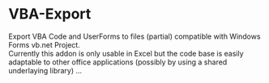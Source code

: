 # VBA-Export
Export VBA Code and UserForms to files (partial) compatible with Windows Forms vb.net Project.   
Currently this addon is only usable in Excel but the code base is easily adaptable to other office applications (possibly by using a shared underlaying library) ...
